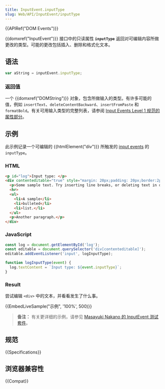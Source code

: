```yaml
---
title: InputEvent.inputType
slug: Web/API/InputEvent/inputType
---
```

{{APIRef("DOM Events")}}

{{domxref("InputEvent")}} 接口中的只读属性 **`inputType`** 返回对可编辑内容所做更改的类型。可能的更改包括插入、删除和格式化文本。

## 语法

```js
var aString = inputEvent.inputType;
```

### 返回值

一个 {{domxref("DOMString")}} 对象，包含所做输入的类型。有许多可能的值，例如 `insertText`、`deleteContentBackward`、`insertFromPaste` 和 `formatBold`。有关可用输入类型的完整列表，请参阅 [Input Events Level 1 规范的属性部分](https://rawgit.com/w3c/input-events/v1/index.html#interface-InputEvent-Attributes)。

## 示例

此示例记录一个可编辑的 {{htmlElement("div")}} 所触发的 [input events](/zh-CN/docs/Web/API/HTMLElement/input_event) 的 `inputType`。

### HTML

```html
<p id="log">Input type: </p>
<div contenteditable="true" style="margin: 20px;padding: 20px;border:2px dashed red;">
  <p>Some sample text. Try inserting line breaks, or deleting text in different ways, or pasting different content in.</p>
  <hr>
  <ul>
    <li>A sample</li>
    <li>bulleted</li>
    <li>list.</li>
  </ul>
  <p>Another paragraph.</p>
</div>
```

### JavaScript

```js
const log = document.getElementById('log');
const editable = document.querySelector('div[contenteditable]');
editable.addEventListener('input', logInputType);

function logInputType(event) {
  log.textContent = `Input type: ${event.inputType}`;
}
```

### Result

尝试编辑 `<div>` 中的文本，并看看发生了什么事。

{{EmbedLiveSample("示例", '100%', 500)}}

> **备注：** 有关更详细的示例，请参见 [Masayuki Nakano 的 InputEvent 测试套件](https://d-toybox.com/studio/lib/input_event_viewer.html)。

## 规范

{{Specifications}}

## 浏览器兼容性

{{Compat}}

